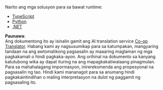 <!--
CO_OP_TRANSLATOR_METADATA:
{
  "original_hash": "9932d8c613363683e40b6215a35a709c",
  "translation_date": "2025-05-17T10:36:14+00:00",
  "source_file": "03-GettingStarted/03-llm-client/solution/README.md",
  "language_code": "tl"
}
-->
Narito ang mga solusyon para sa bawat runtime:

- [TypeScript](./typescript/README.md)
- [Python](./python/README.md)
- [.NET](./dotnet/README.md)

**Paunawa**:  
Ang dokumentong ito ay isinalin gamit ang AI translation service [Co-op Translator](https://github.com/Azure/co-op-translator). Habang kami ay nagsusumikap para sa katumpakan, mangyaring tandaan na ang awtomatikong pagsasalin ay maaaring maglaman ng mga pagkakamali o hindi pagkaka-ayon. Ang orihinal na dokumento sa kanyang katutubong wika ay dapat ituring na ang mapagkakatiwalaang pinagmulan. Para sa mahahalagang impormasyon, inirerekomenda ang propesyonal na pagsasalin ng tao. Hindi kami mananagot para sa anumang hindi pagkakaintindihan o maling interpretasyon na dulot ng paggamit ng pagsasaling ito.